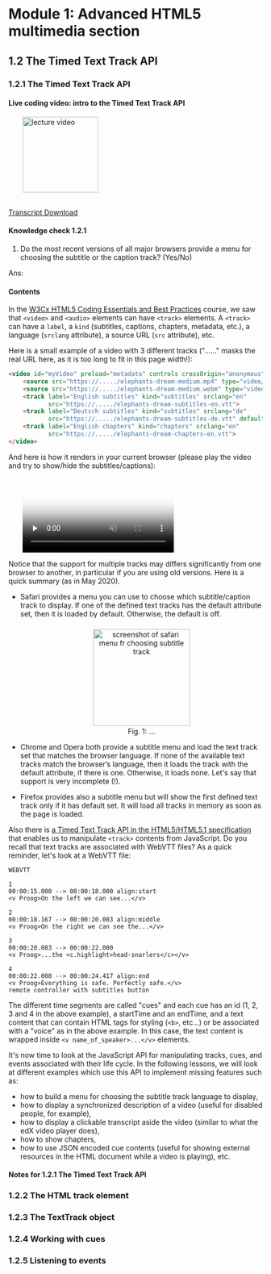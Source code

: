 # Module 1: Advanced HTML5 multimedia section


## 1.2 The Timed Text Track API


### 1.2.1 The Timed Text Track API


#### Live coding video: intro to the Timed Text Track API

<a href="https://edx-video.net/W3CHTM52/W3CHTM52T415-V000500_DTH.mp4" target="_BLANK">
  <img style="margin-left: 2em;" src="https://bit.ly/2JtB40Q" alt="lecture video" width=150/>
</a><br/><br/>

[Transcript Download](https://bit.ly/2S2MEIa)


#### Knowledge check 1.2.1

1. Do the most recent versions of all major browsers provide a menu for choosing the subtitle or the caption track? (Yes/No)

  Ans: 


#### Contents

In the [W3Cx HTML5 Coding Essentials and Best Practices](https://bit.ly/3we2vSS) course, we saw that `<video>` and `<audio>` elements can have `<track>` elements. A `<track>` can have a `label`, a `kind` (subtitles, captions, chapters, metadata, etc.), a language (`srclang` attribute), a source URL (`src` attribute), etc.

Here is a small example of a video with 3 different tracks ("......" masks the real URL here, as it is too long to fit in this page width!):

```html
<video id="myVideo" preload="metadata" controls crossOrigin="anonymous">
    <source src="https://...../elephants-dream-medium.mp4" type="video/mp4">
    <source src="https://...../elephants-dream-medium.webm" type="video/webm">
    <track label="English subtitles" kind="subtitles" srclang="en"
           src="https://...../elephants-dream-subtitles-en.vtt">
    <track label="Deutsch subtitles" kind="subtitles" srclang="de"
           src="https://...../elephants-dream-subtitles-de.vtt" default>
    <track label="English chapters" kind="chapters" srclang="en"
           src="https://...../elephants-dream-chapters-en.vtt">
</video>
```

And here is how it renders in your current browser (please play the video and try to show/hide the subtitles/captions):

<video src="https://mainline.i3s.unice.fr/mooc/elephants-dream-medium.mp4" preload="none" loop="loop" controls="controls" style="margin-left: 2em;" muted="" poster="https://bit.ly/2JtB40Q" width=300>
  <track src="subtitle" kind="captions" srclang="en" label="English" default>
  Your browser does not support the HTML5 video element.
</video><br/>

Notice that the support for multiple tracks may differs significantly from one browser to another, in particular if you are using old versions. Here is a quick summary (as in May 2020).

+ Safari provides a menu  you can use to choose which subtitle/caption track to display. If one of the defined text tracks has the default attribute set, then it is loaded by default. Otherwise, the default is off.

  <figure style="margin: 0.5em; text-align: center;">
    <img style="margin: 0.1em; padding-top: 0.5em; width: 20vw;"
      onclick= "window.open('https://bit.ly/3v0DqL4')"
      src    = "https://bit.ly/3v0Yxg3"
      alt    = "screenshot of safari menu fr choosing subtitle track"
      title  = "screenshot of safari menu fr choosing subtitle track"
    />
    <figcaption> Fig. 1: ... </figcaption>
  </figure>

+ Chrome and Opera both provide a subtitle menu and load the text track set that matches the browser language. If none of the available text tracks match the browser’s language, then it loads the track with the default attribute, if there is one. Otherwise, it loads none. Let's say that support is very incomplete (!).
+ Firefox provides also a subtitle menu but will show the first defined text track only if it has default set. It will load all tracks in memory as soon as the page is loaded.

Also there is [a Timed Text Track API in the HTML5/HTML5.1 specification](https://bit.ly/33RJsl8) that enables us to manipulate `<track>` contents from JavaScript. Do you recall that text tracks are associated with WebVTT files? As a quick reminder, let's look at a WebVTT file:

```
WEBVTT
 
1
00:00:15.000 --> 00:00:18.000 align:start
<v Proog>On the left we can see...</v>
 
2
00:00:18.167 --> 00:00:20.083 align:middle
<v Proog>On the right we can see the...</v>
 
3
00:00:20.083 --> 00:00:22.000
<v Proog>...the <c.highlight>head-snarlers</c></v>
 
4
00:00:22.000 --> 00:00:24.417 align:end
<v Proog>Everything is safe. Perfectly safe.</v>
remote controller with subtitles button
```

The different time segments are called "cues" and each cue has an id (1, 2, 3 and 4 in the above example), a startTime and an endTime, and a text content that can contain HTML tags for styling (`<b>`, etc...) or be associated with a "voice" as in the above example. In this case, the text content is wrapped inside `<v name_of_speaker>...</v>` elements.

It's now time to look at the JavaScript API for manipulating tracks, cues, and events associated with their life cycle. In the following lessons, we will look at different examples which use this API to implement missing features such as:

+ how to  build a menu for choosing the subtitle track language to display,
+ how to display a synchronized description of a video (useful for disabled people, for example),
+ how to display a clickable transcript aside the video (similar to what the edX video player does),
+ how to show chapters,
+ how to use JSON encoded cue contents (useful for showing external resources in the HTML document while a video is playing),
etc.


#### Notes for 1.2.1 The Timed Text Track API




### 1.2.2 The HTML track element





### 1.2.3 The TextTrack object





### 1.2.4 Working with cues





### 1.2.5 Listening to events



